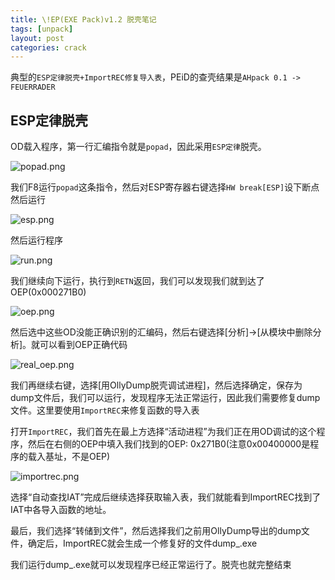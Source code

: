 ```yaml
---
title: \!EP(EXE Pack)v1.2 脱壳笔记
tags: [unpack]
layout: post
categories: crack
---
```


典型的`ESP定律脱壳+ImportREC修复导入表`，PEiD的查壳结果是`AHpack 0.1 -> FEUERRADER`

## ESP定律脱壳

OD载入程序，第一行汇编指令就是`popad`，因此采用`ESP定律`脱壳。

![popad.png](http://od7mpc53s.bkt.clouddn.com/%21ep_exe_pack-popad.png)

我们F8运行`popad`这条指令，然后对ESP寄存器右键选择`HW break[ESP]`设下断点然后运行

![esp.png](http://od7mpc53s.bkt.clouddn.com/%21ep_exe_pack-esp.png)

然后运行程序

![run.png](http://od7mpc53s.bkt.clouddn.com/%21ep_exe_pack-run.png)

我们继续向下运行，执行到`RETN`返回，我们可以发现我们就到达了OEP(0x000271B0)

![oep.png](http://od7mpc53s.bkt.clouddn.com/%21ep_exe_pack-oep.png)

然后选中这些OD没能正确识别的汇编码，然后右键选择[分析]->[从模块中删除分析]。就可以看到OEP正确代码

![real_oep.png](http://od7mpc53s.bkt.clouddn.com/%21ep_exe_pack-real_oep.png)

我们再继续右键，选择[用OllyDump脱壳调试进程]，然后选择确定，保存为dump文件后，我们可以运行，发现程序无法正常运行，因此我们需要修复dump文件。这里要使用`ImportREC`来修复函数的导入表

打开`ImportREC`，我们首先在最上方选择“活动进程”为我们正在用OD调试的这个程序，然后在右侧的OEP中填入我们找到的OEP: 0x271B0(注意0x00400000是程序的载入基址，不是OEP)

![importrec.png](http://od7mpc53s.bkt.clouddn.com/%21ep_exe_pack-importrec.png)

选择“自动查找IAT”完成后继续选择获取输入表，我们就能看到ImportREC找到了IAT中各导入函数的地址。

最后，我们选择“转储到文件”，然后选择我们之前用OllyDump导出的dump文件，确定后，ImportREC就会生成一个修复好的文件dump_.exe

我们运行dump_.exe就可以发现程序已经正常运行了。脱壳也就完整结束